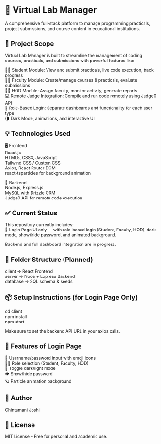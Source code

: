 # 🧪 Virtual Lab Manager

A comprehensive full-stack platform to manage programming practicals, project submissions, and course content in educational institutions.

## 🎯 Project Scope

Virtual Lab Manager is built to streamline the management of coding courses, practicals, and submissions with powerful features like:

👩‍🎓 Student Module: View and submit practicals, live code execution, track progress  
👩‍🏫 Faculty Module: Create/manage courses & practicals, evaluate submissions  
👨‍💼 HOD Module: Assign faculty, monitor activity, generate reports  
💻 Remote Judge Integration: Compile and run code remotely using Judge0 API  
🔐 Role-Based Login: Separate dashboards and functionality for each user type  
🌗 Dark Mode, animations, and interactive UI

## 💡 Technologies Used

🖥️ Frontend  
React.js  
HTML5, CSS3, JavaScript  
Tailwind CSS / Custom CSS  
Axios, React Router DOM  
react-tsparticles for background animation

🧠 Backend  
Node.js, Express.js  
MySQL with Drizzle ORM  
Judge0 API for remote code execution

## ✅ Current Status

This repository currently includes:  
🔐 Login Page UI only — with role-based login (Student, Faculty, HOD), dark mode, show/hide password, and animated background.  

Backend and full dashboard integration are in progress.

## 📁 Folder Structure (Planned)

client → React Frontend  
server → Node + Express Backend  
database → SQL schema & seeds  

## 📦 Setup Instructions (for Login Page Only)

cd client  
npm install  
npm start

Make sure to set the backend API URL in your axios calls.

## 🚀 Features of Login Page

🔐 Username/password input with emoji icons  
🧑‍🎓 Role selection (Student, Faculty, HOD)  
🌙 Toggle dark/light mode  
👁️ Show/hide password  
🪐 Particle animation background  

## 👥 Author

Chintamani Joshi

## 📄 License

MIT License – Free for personal and academic use.
